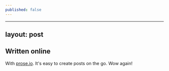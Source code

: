 ```yaml
---
published: false
---
```


---
layout: post
---

## Written online

With [prose.io](http://prose.io). It's easy to create posts on the go. Wow again!